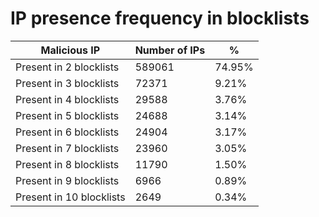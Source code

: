 # IP presence frequency in blocklists
| Malicious IP | Number of IPs | % |
|----|----|----|
| Present in 2 blocklists | 589061 | 74.95% |
| Present in 3 blocklists | 72371 | 9.21% |
| Present in 4 blocklists | 29588 | 3.76% |
| Present in 5 blocklists | 24688 | 3.14% |
| Present in 6 blocklists | 24904 | 3.17% |
| Present in 7 blocklists | 23960 | 3.05% |
| Present in 8 blocklists | 11790 | 1.50% |
| Present in 9 blocklists | 6966 | 0.89% |
| Present in 10 blocklists | 2649 | 0.34% |
